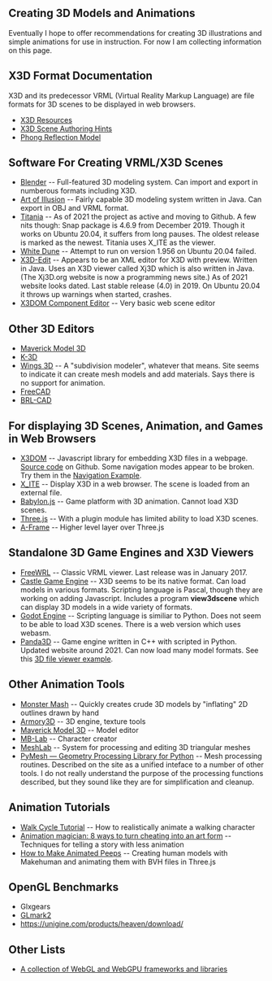 ## Creating 3D Models and Animations

Eventually I hope to offer recommendations for creating 3D illustrations
and simple animations for use in instruction. For now I am collecting
information on this page.

## X3D Format Documentation

X3D and its predecessor VRML (Virtual Reality Markup Language) are file
formats for 3D scenes to be displayed in web browsers.

* [X3D Resources](https://www.web3d.org/x3d/content/examples/X3dResources.html)
* [X3D Scene Authoring Hints](http://x3dgraphics.com/examples/X3dSceneAuthoringHints.html)
* [Phong Reflection Model](https://en.wikipedia.org/wiki/Phong_reflection_model)

## Software For Creating VRML/X3D Scenes

* [Blender](https://www.blender.org) --
	Full-featured 3D modeling system. Can import and export in numberous
	formats including X3D.
* [Art of Illusion](http://www.artofillusion.org) --
	Fairly capable 3D modeling system written in Java. Can export in OBJ
	and VRML format.
* [Titania](https://github.com/create3000/titania/wiki) --
	As of 2021 the project as active and moving to Github. A few nits though:
	Snap package is 4.6.9 from December 2019. Though it works on Ubuntu 20.04,
	it suffers from long pauses. The oldest release is marked as the newest.
	Titania uses X\_ITE as the viewer.
* [White Dune](http://wdune.ourproject.org/) --
	Attempt to run on version 1.956 on Ubuntu 20.04 failed.
* [X3D-Edit](https://savage.nps.edu/X3D-Edit/) --
	Appears to be an XML editor for X3D with preview. Written in Java.
	Uses an X3D viewer called Xj3D which is also written in Java.
	(The Xj3D.org website is now a programming news site.)
	As of 2021 website looks dated. Last stable release (4.0) in 2019.
	On Ubuntu 20.04 it throws up warnings when started, crashes.
* [X3DOM Component Editor](https://github.com/x3dom/component-editor) --
	Very basic web scene editor

## Other 3D Editors

* [Maverick Model 3D](https://github.com/zturtleman/mm3d)
* [K-3D](http://www.k-3d.org/)
* [Wings 3D](http://www.wings3d.com/) --
	A "subdivision modeler", whatever that means. Site seems to indicate it
	can create mesh models and add materials. Says there is no support for
	animation.
* [FreeCAD](https://www.freecadweb.org/)
* [BRL-CAD](https://brlcad.org/)

## For displaying 3D Scenes, Animation, and Games in Web Browsers

* [X3DOM](https://www.x3dom.org/) --
	Javascript library for embedding X3D files in a webpage.
	[Source code](https://github.com/x3dom/x3dom) on Github.
	Some navigation modes appear to be broken. Try them in the
	[Navigation Example](https://doc.x3dom.org/tutorials/animationInteraction/navigation/example.html).
* [X\_ITE](https://github.com/create3000/x_ite/wiki) --
	Display X3D in a web browser. The scene is loaded from an external file.
* [Babylon.js](https://www.babylonjs.com/) --
	Game platform with 3D animation.
	Cannot load X3D scenes.
* [Three.js](https://threejs.org/) --
	With a plugin module has limited ability to load X3D scenes.
* [A-Frame](https://aframe.io/) --
	Higher level layer over Three.js

## Standalone 3D Game Engines and X3D Viewers

* [FreeWRL](http://freewrl.sourceforge.net/) --
	Classic VRML viewer. Last release was in January 2017.
* [Castle Game Engine](https://castle-engine.io/) --
	X3D seems to be its native format. Can load models in various formats.
	Scripting language is Pascal, though they are working on adding Javascript.
	Includes a program **view3dscene** which can display 3D models in a
	wide variety of formats.
* [Godot Engine](https://godotengine.org/) --
	Scripting language is similiar to Python.
	Does not seem to be able to load X3D scenes.
	There is a web version which uses webasm.
* [Panda3D](https://www.panda3d.org/) --
	Game engine written in C++ with scripted in Python.
	Updated website around 2021. Can now load many model formats.
	See this [3D file viewer example](https://github.com/trueprice/python-video-tool).

## Other Animation Tools

* [Monster Mash](https://ai.googleblog.com/2021/04/monster-mash-sketch-based-tool-for.html) --
	Quickly creates crude 3D models by "inflating" 2D outlines drawn by hand	
* [Armory3D](https://armory3d.org/) --
	3D engine, texture tools
* [Maverick Model 3D](https://github.com/zturtleman/mm3d) --
	Model editor
* [MB-Lab](https://github.com/animate1978/MB-Lab) --
	Character creator
* [MeshLab](https://www.meshlab.net/) --
	System for processing and editing 3D triangular meshes
* [PyMesh — Geometry Processing Library for Python](https://pymesh.readthedocs.io/en/latest/) --
	Mesh processing routines. Described on the site as a unified
	inteface to a number of other tools. I do not really understand
	the purpose of the processing functions described, but they sound
	like they are for simplification and cleanup. 

## Animation Tutorials

* [Walk Cycle Tutorial](http://www.angryanimator.com/word/2010/11/26/tutorial-2-walk-cycle/) --
	How to realistically animate a walking character
* [Animation magician: 8 ways to turn cheating into an art form](https://opensource.com/article/17/5/animation-magician-how-turn-cheating-art-form) --
	Techniques for telling a story with less animation
* [How to Make Animated Peeps](http://www.jaanga.com/2012/04/how-to-make-animated-peeps.html) --
	Creating human models with Makehuman and animating them with BVH files in Three.js

## OpenGL Benchmarks

* Glxgears 
* [GLmark2](https://openbenchmarking.org/test/pts/glmark2)
* https://unigine.com/products/heaven/download/

## Other Lists

* [A collection of WebGL and WebGPU frameworks and libraries](https://gist.github.com/dmnsgn/76878ba6903cf15789b712464875cfdc)

